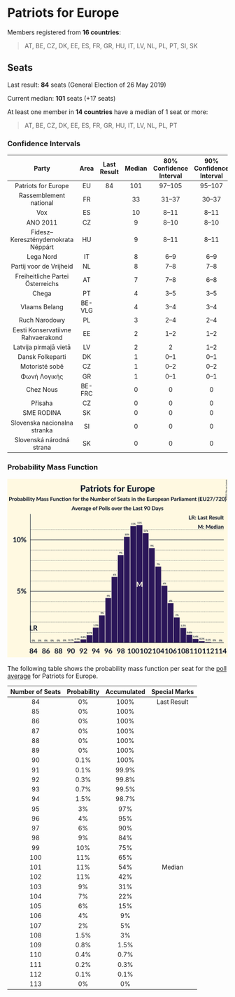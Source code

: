 # Patriots for Europe

Members registered from **16 countries**:

> AT, BE, CZ, DK, EE, ES, FR, GR, HU, IT, LV, NL, PL, PT, SI, SK

## Seats

Last result: **84** seats (General Election of 26 May 2019)

Current median: **101** seats (+17 seats)

At least one member in **14 countries** have a median of 1 seat or more:

> AT, BE, CZ, DK, EE, ES, FR, GR, HU, IT, LV, NL, PL, PT

### Confidence Intervals

| Party | Area | Last Result | Median | 80% Confidence Interval | 90% Confidence Interval | 95% Confidence Interval | 99% Confidence Interval |
|:-----:|:----:|:-----------:|:------:|:-----------------------:|:-----------------------:|:-----------------------:|:-----------------------:|
| Patriots for Europe | EU | 84 | 101 | 97–105 | 95–107 | 94–108 | 92–110 |
| Rassemblement national | FR | | 33 | 31–37 | 30–37 | 30–38 | 29–40 |
| Vox | ES | | 10 | 8–11 | 8–11 | 7–11 | 7–12 |
| ANO 2011 | CZ | | 9 | 8–10 | 8–10 | 7–11 | 7–11 |
| Fidesz–Kereszténydemokrata Néppárt | HU | | 9 | 8–11 | 8–11 | 8–11 | 7–12 |
| Lega Nord | IT | | 8 | 6–9 | 6–9 | 6–10 | 5–10 |
| Partij voor de Vrijheid | NL | | 8 | 7–8 | 7–8 | 7–8 | 6–9 |
| Freiheitliche Partei Österreichs | AT | | 7 | 7–8 | 6–8 | 6–8 | 6–9 |
| Chega | PT | | 4 | 3–5 | 3–5 | 3–5 | 3–6 |
| Vlaams Belang | BE-VLG | | 4 | 3–4 | 3–4 | 3–4 | 3–4 |
| Ruch Narodowy | PL | | 3 | 2–4 | 2–4 | 2–4 | 2–5 |
| Eesti Konservatiivne Rahvaerakond | EE | | 2 | 1–2 | 1–2 | 1–2 | 1–2 |
| Latvija pirmajā vietā | LV | | 2 | 2 | 1–2 | 1–2 | 1–2 |
| Dansk Folkeparti | DK | | 1 | 0–1 | 0–1 | 0–1 | 0–1 |
| Motoristé sobě | CZ | | 1 | 0–2 | 0–2 | 0–2 | 0–2 |
| Φωνή Λογικής | GR | | 1 | 0–1 | 0–1 | 0–1 | 0–1 |
| Chez Nous | BE-FRC | | 0 | 0 | 0 | 0 | 0 |
| Přísaha | CZ | | 0 | 0 | 0 | 0 | 0 |
| SME RODINA | SK | | 0 | 0 | 0 | 0 | 0 |
| Slovenska nacionalna stranka | SI | | 0 | 0 | 0 | 0 | 0 |
| Slovenská národná strana | SK | | 0 | 0 | 0 | 0–1 | 0–1 |

### Probability Mass Function

![Graph with seats probability mass function not yet produced](average-2025-05-31-seats-pmf-patriotsforeurope.png "Seats Probability Mass Function")

The following table shows the probability mass function per seat for the [poll average](average-2025-05-31.html) for Patriots for Europe.

| Number of Seats | Probability | Accumulated | Special Marks |
|:---------------:|:-----------:|:-----------:|:-------------:|
| 84 | 0% | 100% | Last Result |
| 85 | 0% | 100% |  |
| 86 | 0% | 100% |  |
| 87 | 0% | 100% |  |
| 88 | 0% | 100% |  |
| 89 | 0% | 100% |  |
| 90 | 0.1% | 100% |  |
| 91 | 0.1% | 99.9% |  |
| 92 | 0.3% | 99.8% |  |
| 93 | 0.7% | 99.5% |  |
| 94 | 1.5% | 98.7% |  |
| 95 | 3% | 97% |  |
| 96 | 4% | 95% |  |
| 97 | 6% | 90% |  |
| 98 | 9% | 84% |  |
| 99 | 10% | 75% |  |
| 100 | 11% | 65% |  |
| 101 | 11% | 54% | Median |
| 102 | 11% | 42% |  |
| 103 | 9% | 31% |  |
| 104 | 7% | 22% |  |
| 105 | 6% | 15% |  |
| 106 | 4% | 9% |  |
| 107 | 2% | 5% |  |
| 108 | 1.5% | 3% |  |
| 109 | 0.8% | 1.5% |  |
| 110 | 0.4% | 0.7% |  |
| 111 | 0.2% | 0.3% |  |
| 112 | 0.1% | 0.1% |  |
| 113 | 0% | 0% |  |


